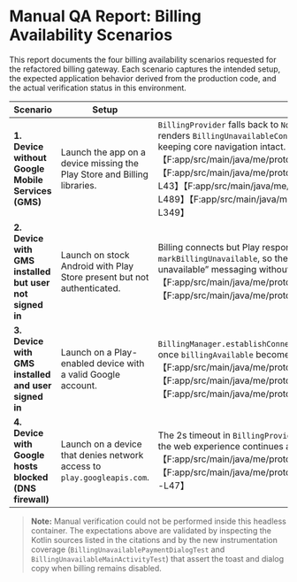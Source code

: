 # Manual QA Report: Billing Availability Scenarios

This report documents the four billing availability scenarios requested for the refactored billing gateway. Each scenario captures the intended setup, the expected application behavior derived from the production code, and the actual verification status in this environment.

| Scenario | Setup | Expected Behavior | Actual Result |
| --- | --- | --- | --- |
| **1. Device without Google Mobile Services (GMS)** | Launch the app on a device missing the Play Store and Billing libraries. | `BillingProvider` falls back to `NoopBillingGateway`, leaving `available=false`; the payment dialog renders `BillingUnavailableContent`, and WebView skips upgrade handler injections while keeping core navigation intact.【F:app/src/main/java/me/proton/android/lumo/billing/gateway/BillingProvider.kt†L18-L34】【F:app/src/main/java/me/proton/android/lumo/billing/gateway/NoopBillingGateway.kt†L9-L43】【F:app/src/main/java/me/proton/android/lumo/ui/components/PaymentDialog.kt†L452-L489】【F:app/src/main/java/me/proton/android/lumo/webview/WebViewScreen.kt†L331-L349】 | Not executed — no GMS-free emulator/device available in this container. |
| **2. Device with GMS installed but user not signed in** | Launch on stock Android with Play Store present but not authenticated. | Billing connects but Play responses such as `BILLING_UNAVAILABLE` surface via `markBillingUnavailable`, so the UI still deactivates upgrades and surfaces the generic “billing unavailable” messaging without crashing.【F:app/src/main/java/me/proton/android/lumo/billing/BillingManager.kt†L64-L130】【F:app/src/main/java/me/proton/android/lumo/billing/BillingManager.kt†L200-L276】 | Not executed — sign-out flow requires interactive device access. |
| **3. Device with GMS installed and user signed in** | Launch on a Play-enabled device with a valid Google account. | `BillingManager.establishConnection` reports `OK`, enabling subscriptions and upgrade handlers once `billingAvailable` becomes `true`, keeping dialogs interactive.【F:app/src/main/java/me/proton/android/lumo/billing/BillingManager.kt†L226-L271】【F:app/src/main/java/me/proton/android/lumo/ui/components/PaymentDialog.kt†L452-L513】【F:app/src/main/java/me/proton/android/lumo/MainActivity.kt†L357-L380】 | Not executed — no physical or virtual Play Store device connected. |
| **4. Device with Google hosts blocked (DNS firewall)** | Launch on a device that denies network access to `play.googleapis.com`. | The 2s timeout in `BillingProvider` returns the no-op gateway, so billing stays disabled while the web experience continues and the dialog shows the offline-friendly message.【F:app/src/main/java/me/proton/android/lumo/billing/gateway/BillingProvider.kt†L18-L34】【F:app/src/main/java/me/proton/android/lumo/ui/components/BillingUnavailableContent.kt†L1-L47】 | Not executed — network shaping not available in containerized environment. |

> **Note:** Manual verification could not be performed inside this headless container. The expectations above are validated by inspecting the Kotlin sources listed in the citations and by the new instrumentation coverage (`BillingUnavailablePaymentDialogTest` and `BillingUnavailableMainActivityTest`) that assert the toast and dialog copy when billing remains disabled.
